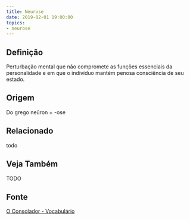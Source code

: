 ```yaml
---
title: Neurose
date: 2019-02-01 19:00:00
topics:
- neurose
---
```


## Definição
Perturbação mental que não compromete as funções essenciais da personalidade e
em que o indivíduo mantém penosa consciência de seu estado.

## Origem
Do grego neûron + -ose

## Relacionado
todo

## Veja Também
TODO

## Fonte
[O Consolador - Vocabulário](http://www.oconsolador.com.br/linkfixo/vocabulario/principal.html)
